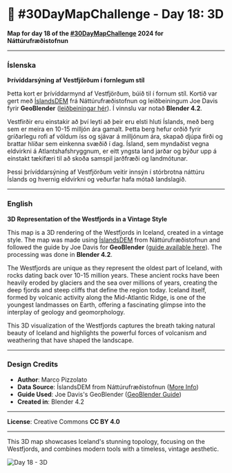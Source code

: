 # 🎢 #30DayMapChallenge - Day 18: 3D
 
**Map for day 18 of the [#30DayMapChallenge](https://30daymapchallenge.com/) 2024 for Náttúrufræðistofnun**
 
---
 
### Íslenska
**Þrívíddarsýning af Vestfjörðum í fornlegum stíl**
 
Þetta kort er þrívíddarmynd af Vestfjörðum, búið til í fornum stíl. Kortið var gert með [ÍslandsDEM](https://dem.gis.is/) frá Náttúrufræðistofnun og leiðbeiningum Joe Davis fyrir **GeoBlender** ([leiðbeiningar hér](https://github.com/joewdavies/geoblender)). Í vinnslu var notað **Blender 4.2**.
 
Vestfirðir eru einstakir að því leyti að þeir eru elsti hluti Íslands, með berg sem er meira en 10-15 milljón ára gamalt. Þetta berg hefur orðið fyrir gríðarlegu rofi af völdum íss og sjávar á milljónum ára, skapað djúpa firði og brattar hlíðar sem einkenna svæðið í dag. Ísland, sem myndaðist vegna eldvirkni á Atlantshafshryggnum, er eitt yngsta land jarðar og býður upp á einstakt tækifæri til að skoða samspil jarðfræði og landmótunar.
 
Þessi þrívíddarsýning af Vestfjörðum veitir innsýn í stórbrotna náttúru Íslands og hvernig eldvirkni og veðurfar hafa mótað landslagið.
 
---
 
### English
**3D Representation of the Westfjords in a Vintage Style**
 
This map is a 3D rendering of the Westfjords in Iceland, created in a vintage style. The map was made using [ÍslandsDEM](https://dem.gis.is/) from Náttúrufræðistofnun and followed the guide by Joe Davis for **GeoBlender** ([guide available here](https://github.com/joewdavies/geoblender)). The processing was done in **Blender 4.2**.
 
The Westfjords are unique as they represent the oldest part of Iceland, with rocks dating back over 10-15 million years. These ancient rocks have been heavily eroded by glaciers and the sea over millions of years, creating the deep fjords and steep cliffs that define the region today. Iceland itself, formed by volcanic activity along the Mid-Atlantic Ridge, is one of the youngest landmasses on Earth, offering a fascinating glimpse into the interplay of geology and geomorphology.
 
This 3D visualization of the Westfjords captures the breath taking natural beauty of Iceland and highlights the powerful forces of volcanism and weathering that have shaped the landscape.
 
---
 
### Design Credits
- **Author**: Marco Pizzolato
- **Data Source**: ÍslandsDEM from Náttúrufræðistofnun ([More Info](https://gatt.natt.is/geonetwork/srv/ice/catalog.search#/metadata/e6712430-a63c-4ae5-9158-c89d16da6361))
- **Guide Used**: Joe Davis's GeoBlender ([GeoBlender Guide](https://github.com/joewdavies/geoblender))
- **Created in**: Blender 4.2
 
---
 
**License**: Creative Commons **CC BY 4.0**
 
---
 
This 3D map showcases Iceland's stunning topology, focusing on the Westfjords, and combines modern tools with a timeless, vintage aesthetic.
 
![Day 18 - 3D](Day18-3D.png)